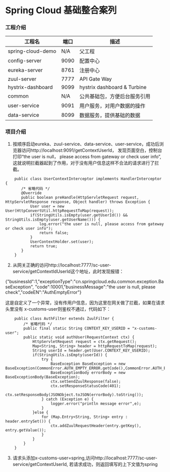 # Spring Cloud 基础整合案列

### 工程介绍

工程名 | 端口 | 描述
----|----|----
spring-cloud-demo | N/A | 父工程
config-server | 9090 | 配置中心
eureka-server | 8761 | 注册中心
zuul-server | 7777 | API Gate Way
hystrix-dashboard | 9099 | hystrix dashboard & Turbine
common | N/A |  公共基础包，方便后台服务引用
user-service | 9091 | 用户服务，对用户数据的操作
data-service |  8099 | 数据服务，提供基础的数据

### 项目介绍
1) 按顺序启动eureka、zuul-service、data-service、user-service，成功后浏览器访问http://localhost:9091/getContextUserId，
发现页面空白，控制台打印“the user is null， please access from gateway or check user info”,
这就说明拦截器起到了作用，对于没有用户信息这样不合法的请求进行了拦截。
``` 
    public class UserContextInterceptor implements HandlerInterceptor {    
       /* 省略代码 */
       @Override
       public boolean preHandle(HttpServletRequest request, HttpServletResponse response, Object handler) throws Exception {
           User user = new User(HttpConvertUtil.httpRequestToMap(request));
           if(StringUtils.isEmpty(user.getUserId()) && StringUtils.isEmpty(user.getUserName())) {
               log.error("the user is null, please access from gateway or check user info");
               return false;
           }
           UserContextHolder.set(user);
           return true;
       }
    } 
   ```
2) 从网关正确的访问http://localhost:7777/sc-user-service/getContextIdUserId这个地址，此时发现报错：

 {"businessId":1,"exceptionType":"cn.springcloud.edu.common.exception.BaseException",
"code":10001,"businessMessage":"the user is null, please check","codeEN":"AuthEmptyError"}

这是自定义了一个异常，没有传用户信息，因为这里在网关做了拦截，如果在请求头里没有
x-customs-user则鉴权不通过，代码如下：
```
    public class AuthFilter extends ZuulFilter {
        /* 省略代码 */
        public final static String CONTEXT_KEY_USERID = "x-customs-user";
        public static void authUser(RequestContext ctx) {
            HttpServletRequest request = ctx.getRequest();
            Map<String, String> header = httpRequestToMap(request);
            String userId = header.get(User.CONTEXT_KEY_USERID);
            if(StringUtils.isEmpty(userId)) {
                try {
                    BaseException BaseException = new BaseException(CommonError.AUTH_EMPTY_ERROR.getCode(),CommonError.AUTH_EMPTY_ERROR.getCodeEn(),CommonError.AUTH_EMPTY_ERROR.getMessage(),1L);
                    BaseExceptionBody errorBody = new BaseExceptionBody(BaseException);
                    ctx.setSendZuulResponse(false);
                    ctx.setResponseStatusCode(401);
                    ctx.setResponseBody(JSONObject.toJSON(errorBody).toString());
                } catch (Exception e) {
                    logger.error("println message error",e);
                }
            }else {
                for (Map.Entry<String, String> entry : header.entrySet()) {
                    ctx.addZuulRequestHeader(entry.getKey(), entry.getValue());
                }
            }
        }
    }
```
3) 请求头添加x-customs-user=spring,访问http://localhost:7777/sc-user-service/getContextUserId,
若请求成功，则返回填写的上下文值为spring